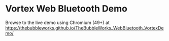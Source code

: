 # Vortex Web Bluetooth Demo

Browse to the live demo using Chromium (49+) at https://thebubbleworks.github.io/TheBubbleWorks_WebBluetooth_VortexDemo/
